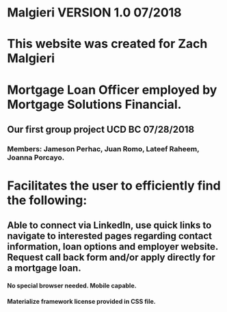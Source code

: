 # Malgieri VERSION 1.0 07/2018 

# This website was created for Zach Malgieri
# Mortgage Loan Officer employed by Mortgage Solutions Financial.

## Our first group project UCD BC 07/28/2018
### Members: Jameson Perhac, Juan Romo, Lateef Raheem, Joanna Porcayo.

# Facilitates the user to efficiently find the following:
## Able to connect via LinkedIn, use quick links to navigate to interested pages regarding contact information, loan options and employer website. Request call back form and/or apply directly for a mortgage loan.

#### No special browser needed. Mobile capable.
#### Materialize framework license provided in CSS file.

